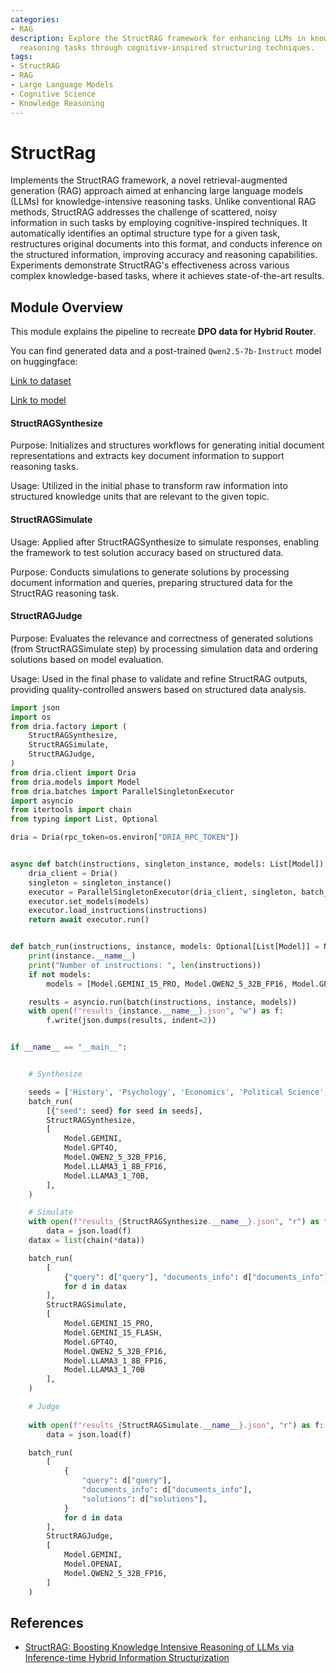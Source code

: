 ```yaml
---
categories:
- RAG
description: Explore the StructRAG framework for enhancing LLMs in knowledge-intensive
  reasoning tasks through cognitive-inspired structuring techniques.
tags:
- StructRAG
- RAG
- Large Language Models
- Cognitive Science
- Knowledge Reasoning
---
```


# StructRag

Implements the StructRAG framework, a novel retrieval-augmented generation (RAG) approach aimed at enhancing 
large language models (LLMs) for knowledge-intensive reasoning tasks. Unlike conventional RAG methods, 
StructRAG addresses the challenge of scattered, noisy information in such tasks by employing cognitive-inspired 
techniques. It automatically identifies an optimal structure type for a given task, restructures original documents 
into this format, and conducts inference on the structured information, improving accuracy and reasoning capabilities. 
Experiments demonstrate StructRAG's effectiveness across various complex knowledge-based tasks, where it achieves 
state-of-the-art results.

## Module Overview

This module explains the pipeline to recreate **DPO data for Hybrid Router**. 

You can find generated data and a post-trained `Qwen2.5-7b-Instruct` model on huggingface:

[Link to dataset](https://huggingface.co/datasets/andthattoo/router-dpo)

[Link to model](https://huggingface.co/andthattoo/Qwen2.5-7B-StructRAG-router)

#### StructRAGSynthesize

Purpose: Initializes and structures workflows for generating initial document representations and extracts key document information to support reasoning tasks.

Usage: Utilized in the initial phase to transform raw information into structured knowledge units that are relevant to the given topic.

#### StructRAGSimulate

Usage: Applied after StructRAGSynthesize to simulate responses, enabling the framework to test solution accuracy based on structured data.

Purpose: Conducts simulations to generate solutions by processing document information and queries, preparing structured data for the StructRAG reasoning task.

#### StructRAGJudge

Purpose: Evaluates the relevance and correctness of generated solutions (from StructRAGSimulate step) by processing simulation data and ordering solutions based on model evaluation.

Usage: Used in the final phase to validate and refine StructRAG outputs, providing quality-controlled answers based on structured data analysis.


```python
import json
import os
from dria.factory import (
    StructRAGSynthesize,
    StructRAGSimulate,
    StructRAGJudge,
)
from dria.client import Dria
from dria.models import Model
from dria.batches import ParallelSingletonExecutor
import asyncio
from itertools import chain
from typing import List, Optional

dria = Dria(rpc_token=os.environ["DRIA_RPC_TOKEN"])


async def batch(instructions, singleton_instance, models: List[Model]):
    dria_client = Dria()
    singleton = singleton_instance()
    executor = ParallelSingletonExecutor(dria_client, singleton, batch_size=2000)
    executor.set_models(models)
    executor.load_instructions(instructions)
    return await executor.run()


def batch_run(instructions, instance, models: Optional[List[Model]] = None):
    print(instance.__name__)
    print("Number of instructions: ", len(instructions))
    if not models:
        models = [Model.GEMINI_15_PRO, Model.QWEN2_5_32B_FP16, Model.GPT4O]

    results = asyncio.run(batch(instructions, instance, models))
    with open(f"results_{instance.__name__}.json", "w") as f:
        f.write(json.dumps(results, indent=2))


if __name__ == "__main__":


    # Synthesize

    seeds = ['History', 'Psychology', 'Economics', 'Political Science', 'Linguistics', 'Astronomy', 'Chemistry', 'Biology', 'Environmental Science', 'Culinary Arts', 'Architecture', 'Wildlife', 'Computers', 'Food', 'Physics', 'Communication', 'Music', 'Sociology', 'Art', 'Modern Art', 'Mechanical Physics', 'Mathematics', 'Philosophy', 'Geography', 'Anthropology', 'Literature', 'Theater', 'Film', 'Education', 'Business', 'Engineering', 'Medicine', 'Law', 'Public Health', 'Data Science', 'Artificial Intelligence', 'Robotics', 'Genetics', 'Neuroscience', 'Astrophysics', 'Oceanography', 'Meteorology', 'Geology', 'Agronomy', 'Zoology', 'Botany', 'History', 'Psychology', 'Economics', 'Political Science', 'Linguistics', 'Astronomy', 'Chemistry', 'Biology', 'Environmental Science', 'Culinary Arts', 'Architecture', 'Wildlife', 'Computers', 'Food', 'Physics', 'Communication', 'Music', 'Sociology', 'Art', 'Modern Art', 'Mechanical Physics']
    batch_run(
        [{"seed": seed} for seed in seeds],
        StructRAGSynthesize,
        [
            Model.GEMINI,
            Model.GPT4O,
            Model.QWEN2_5_32B_FP16,
            Model.LLAMA3_1_8B_FP16,
            Model.LLAMA3_1_70B,
        ],
    )

    # Simulate
    with open(f"results_{StructRAGSynthesize.__name__}.json", "r") as f:
        data = json.load(f)
    datax = list(chain(*data))

    batch_run(
        [
            {"query": d["query"], "documents_info": d["documents_info"]}
            for d in datax
        ],
        StructRAGSimulate,
        [
            Model.GEMINI_15_PRO,
            Model.GEMINI_15_FLASH,
            Model.GPT4O,
            Model.QWEN2_5_32B_FP16,
            Model.LLAMA3_1_8B_FP16,
            Model.LLAMA3_1_70B
        ],
    )

    # Judge
    
    with open(f"results_{StructRAGSimulate.__name__}.json", "r") as f:
        data = json.load(f)

    batch_run(
        [
            {
                "query": d["query"],
                "documents_info": d["documents_info"],
                "solutions": d["solutions"],
            }
            for d in data
        ],
        StructRAGJudge,
        [
            Model.GEMINI,
            Model.OPENAI,
            Model.QWEN2_5_32B_FP16,
        ]
    )
```

## References
- [StructRAG: Boosting Knowledge Intensive Reasoning of LLMs via Inference-time Hybrid Information Structurization](https://arxiv.org/abs/2410.08815)